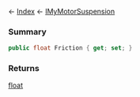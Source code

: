 ← [Index](Api-Index) ← [IMyMotorSuspension](Sandbox.ModAPI.Ingame.IMyMotorSuspension)

### Summary

```csharp
public float Friction { get; set; }
```

### Returns

[float](https://docs.microsoft.com/en-us/dotnet/api/system.single?view=netframework-4.6)

